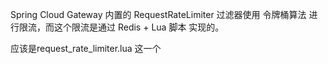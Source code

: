 

Spring Cloud Gateway 内置的 RequestRateLimiter 过滤器使用 令牌桶算法 进行限流，而这个限流是通过 Redis + Lua 脚本 实现的。

应该是request_rate_limiter.lua 这一个